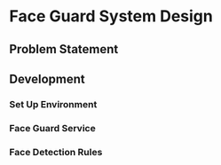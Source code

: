 # Face Guard System Design

## Problem Statement

## Development

### Set Up Environment

### Face Guard Service

### Face Detection Rules
